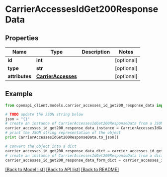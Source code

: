 # CarrierAccessesIdGet200ResponseData


## Properties
Name | Type | Description | Notes
------------ | ------------- | ------------- | -------------
**id** | **int** |  | [optional] 
**type** | **str** |  | [optional] 
**attributes** | [**CarrierAccesses**](CarrierAccesses.md) |  | [optional] 

## Example

```python
from openapi_client.models.carrier_accesses_id_get200_response_data import CarrierAccessesIdGet200ResponseData

# TODO update the JSON string below
json = "{}"
# create an instance of CarrierAccessesIdGet200ResponseData from a JSON string
carrier_accesses_id_get200_response_data_instance = CarrierAccessesIdGet200ResponseData.from_json(json)
# print the JSON string representation of the object
print CarrierAccessesIdGet200ResponseData.to_json()

# convert the object into a dict
carrier_accesses_id_get200_response_data_dict = carrier_accesses_id_get200_response_data_instance.to_dict()
# create an instance of CarrierAccessesIdGet200ResponseData from a dict
carrier_accesses_id_get200_response_data_form_dict = carrier_accesses_id_get200_response_data.from_dict(carrier_accesses_id_get200_response_data_dict)
```
[[Back to Model list]](../README.md#documentation-for-models) [[Back to API list]](../README.md#documentation-for-api-endpoints) [[Back to README]](../README.md)


